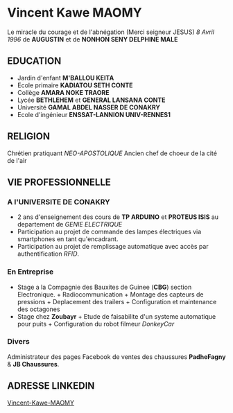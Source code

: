 # Vincent Kawe MAOMY
Le miracle du courage et de l'abnégation (Merci seigneur JESUS) 
*8 Avril 1996* de **AUGUSTIN** et de **NONHON SENY DELPHINE MALE**
## EDUCATION
+ Jardin d'enfant **M'BALLOU KEITA**
+ Ecole primaire **KADIATOU SETH CONTE**
+ Collège **AMARA NOKE TRAORE**
+ Lycée **BETHLEHEM** et **GENERAL LANSANA CONTE** 
+ Université **GAMAL ABDEL NASSER DE CONAKRY**
+ Ecole d'ingénieur **ENSSAT-LANNION UNIV-RENNES1**
## RELIGION
Chrétien pratiquant *NEO-APOSTOLIQUE*
Ancien chef de choeur de la cité de l'air
## VIE PROFESSIONNELLE
### A l'UNIVERSITE DE CONAKRY
+ 2 ans d'enseignement des cours de **TP ARDUINO** et **PROTEUS ISIS** au departement de *GENIE ELECTRIQUE*
+ Participation au projet de commande des lampes électriques via smartphones en tant qu'encadrant.
+ Participation au projet de remplissage automatique avec accès par authentification *RFID*.
### En Entreprise
+ Stage a la Compagnie des Bauxites de Guinee (**CBG**) section Electronique.
        + Radiocommunication
        + Montage des capteurs de pressions
        + Deplacement des trailers
        + Configuration et maintenance des octagones
+ Stage chez **Zoubayr**
        + Etude de faisabilite d'un systeme automatique pour puits
        + Configuration du robot filmeur *DonkeyCar*
### Divers 
Administrateur des pages Facebook de ventes des chaussures **PadheFagny** & **JB Chaussures**.
## ADRESSE LINKEDIN
[Vincent-Kawe-MAOMY](https://www.linkedin.com/in/vincent-kawe-maomy-a59602183/)
